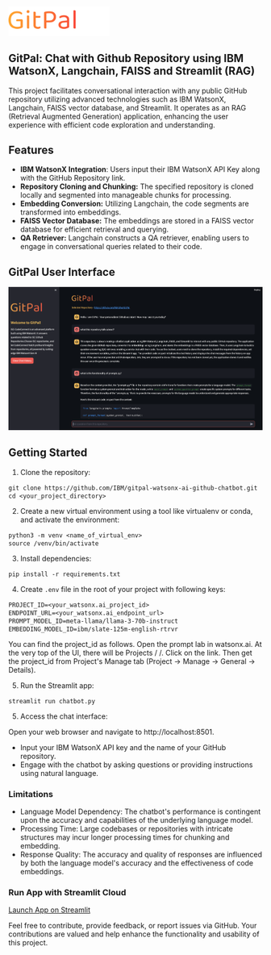 <div align="left">
  <img src="images/gitpal.png" alt="GitPal Logo" width="200">
</div>

## GitPal: Chat with Github Repository using IBM WatsonX, Langchain, FAISS and Streamlit (RAG)

This project facilitates conversational interaction with any public GitHub repository utilizing advanced technologies such as IBM WatsonX, Langchain, FAISS vector database, and Streamlit. It operates as an RAG (Retrieval Augmented Generation) application, enhancing the user experience with efficient code exploration and understanding.

## Features

- **IBM WatsonX Integration**: Users input their IBM WatsonX API Key along with the GitHub Repository link.
- **Repository Cloning and Chunking:** The specified repository is cloned locally and segmented into manageable chunks for processing.
- **Embedding Conversion:** Utilizing Langchain, the code segments are transformed into embeddings.
- **FAISS Vector Database:** The embeddings are stored in a FAISS vector database for efficient retrieval and querying.
- **QA Retriever:** Langchain constructs a QA retriever, enabling users to engage in conversational queries related to their code.

## GitPal User Interface

<div align="center">
  <img src="images/gitpal_ui.png" alt="Ask-DOC UI">
</div>

## Getting Started

1. Clone the repository:

```
git clone https://github.com/IBM/gitpal-watsonx-ai-github-chatbot.git
cd <your_project_directory>
```

2. Create a new virtual environment using a tool like virtualenv or conda, and activate the environment:

```
python3 -m venv <name_of_virtual_env>
source /venv/bin/activate
```

3. Install dependencies:

```
pip install -r requirements.txt
```

4. Create `.env` file in the root of your project with following keys:

```
PROJECT_ID=<your_watsonx.ai_project_id>
ENDPOINT_URL=<your_watsonx.ai_endpoint_url>
PROMPT_MODEL_ID=meta-llama/llama-3-70b-instruct
EMBEDDING_MODEL_ID=ibm/slate-125m-english-rtrvr
```

You can find the project_id as follows. Open the prompt lab in watsonx.ai. At the very top of the UI, there will be Projects / <project name> /. Click on the <project name> link. Then get the project_id from Project's Manage tab (Project -> Manage -> General -> Details).

5. Run the Streamlit app:

```
streamlit run chatbot.py
```

5. Access the chat interface:

Open your web browser and navigate to http://localhost:8501.

- Input your IBM WatsonX API key and the name of your GitHub repository.
- Engage with the chatbot by asking questions or providing instructions using natural language.

### Limitations

- Language Model Dependency: The chatbot's performance is contingent upon the accuracy and capabilities of the underlying language model.
- Processing Time: Large codebases or repositories with intricate structures may incur longer processing times for chunking and embedding.
- Response Quality: The accuracy and quality of responses are influenced by both the language model's accuracy and the effectiveness of code embeddings.

### Run App with Streamlit Cloud

[Launch App on Streamlit](https://gitpal.streamlit.app/)

Feel free to contribute, provide feedback, or report issues via GitHub. Your contributions are valued and help enhance the functionality and usability of this project.
